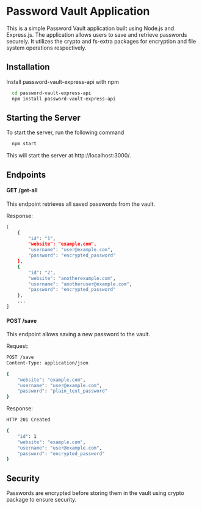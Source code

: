 
# Password Vault Application

This is a simple Password Vault application built using Node.js and Express.js. The application allows users to save and retrieve passwords securely. It utilizes the crypto and fs-extra packages for encryption and file system operations respectively.


## Installation

Install password-vault-express-api with npm

```bash
  cd password-vault-express-api 
  npm install password-vault-express-api 
```
    
## Starting the Server
To start the server, run the following command
```bash
  npm start 
```
This will start the server at http://localhost:3000/.
## Endpoints
#### GET /get-all

This endpoint retrieves all saved passwords from the vault.

Response:
```bash
[
    {
        "id": "1",
        "website": "example.com",
        "username": "user@example.com",
        "password": "encrypted_password"
    },
    {
        "id": "2",
        "website": "anotherexample.com",
        "username": "anotheruser@example.com",
        "password": "encrypted_password"
    },
    ...
]
```

#### POST /save

This endpoint allows saving a new password to the vault.

Request:
```bash
POST /save
Content-Type: application/json

{
    "website": "example.com",
    "username": "user@example.com",
    "password": "plain_text_password"
}
```
Response:
```bash
HTTP 201 Created

{
    "id": 1
    "website": "example.com",
    "username": "user@example.com",
    "password": "encrypted_password"
}

```


## Security
Passwords are encrypted before storing them in the vault using crypto package to ensure security.
